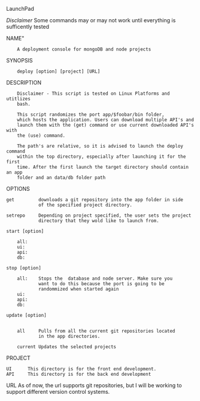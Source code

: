 LaunchPad

*Disclaimer*
Some commands may or may not work until everything is sufficently tested

NAME"

		A deployment console for mongoDB and node projects


SYNOPSIS

		deploy [option] [project] [URL]


DESCRIPTION

		Disclaimer - This script is tested on Linux Platforms and utitlizes
		bash.

		This script randomizes the port app/$foobar/bin folder, 
		which hosts the application. Users can download multiple API's and
		launch them with the (get) command or use current downloaded API's with
		the (use) command.

		The path's are relative, so it is advised to launch the deploy command
		within the top directory, especially after launching it for the first
		time. After the first launch the target directory should contain an app
		folder and an data/db folder path

OPTIONS

	get			downloads a git repository into the app folder in side 
				of the specified project directory. 

	setrepo		Depending on project specified, the user sets the project
				directory that they wold like to launch from. 

	start [option]

		all:
		ui:
		api:
		db:

	stop [option]

		all: 	Stops the  database and node server. Make sure you 
				want to do this because the port is going to be 
				randommized when started again
		ui:
		api:
		db:
        
    update [option]
    

       	all		Pulls from all the current git repositories located 
       			in the app directories.

       	current	Updates the selected projects

PROJECT

	UI 		This directory is for the front end development.
	API 	This directory is for the back end development

URL
		As of now, the url supports git repositories, but I will be 
		working to support different version control systems. 
